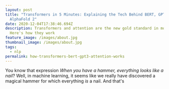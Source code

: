 ```yaml
---
layout: post
title: "Transformers in 5 Minutes: Explaining the Tech Behind BERT, GPT-3, and
  AlphaFold 2"
date: 2020-12-04T17:38:46.694Z
description: Transformers and attention are the new gold standard in modern NLP.
  Here's how they work
feature_image: /images/about.jpg
thumbnail_image: /images/about.jpg
tags:
  - nlp
permalink: how-transformers-bert-gpt3-attention-works
---
```

You know that expression *When you have a hammer, everything looks like a nail*? Well, in machine learning, it seems like we really have discovered a magical hammer for which everything *is* a nail. And that's